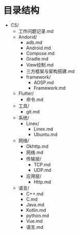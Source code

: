 # 目录结构

- CS/
  - 工作问题记录.md
  - Andorid/
    - adb.md
    - Android.md
    - Compose.md
    - Gradle.md
    - View绘制.md
    - 三方框架与架构搭建.md
    - framework/
      - AOSP.md
      - Framework.md
  - Flutter/
    - 命令.md
  - 工具/
    - git.md
  - 系统/
    - Linex/
      - Linex.md
      - Ubuntu.md
  - 网络/
    - Okhttp.md
    - 网络.md
    - 传输层/
      - TCP.md
      - UDP.md
    - 应用层/
      - Http.md
  - 语言/
    - C++.md
    - C.md
    - Java.md
    - Kotlin.md
    - python.md
    - Vue.md
    - 语言.md
